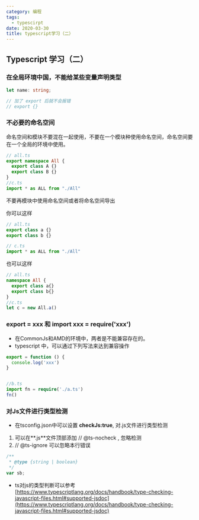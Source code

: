 ```yaml
---
category: 编程
tags:
  - typescirpt
date: 2020-03-30
title: typescript学习（二）
---
```


## Typescript 学习（二）

### 在全局环境中国，不能给某些变量声明类型

```ts
let name: string;

// 加了 export 后就不会报错
// export {} 
```

### 不必要的命名空间

命名空间和模块不要混在一起使用，不要在一个模块种使用命名空间，命名空间要在一个全局的环境中使用。

```ts
// all.ts
export namespace All {
  export class A {}
  export class B {}
}
//c.ts
import * as ALL from "./All"

```
不要再模块中使用命名空间或者将命名空间导出

你可以这样
```ts
// all.ts
export class a {}
export class b {}

// c.ts 
import * as ALL from "./All"
```

也可以这样
```ts
// all.ts
namespace All {
  export class a{}
  export class b{}
}
//c.ts
let c = new All.a()
```

### export = xxx 和 import xxx = require('xxx')

* 在CommonJs和AMD的环境中，两者是不能兼容存在的。
* typescript 中，可以通过下列写法来达到兼容操作
```ts
export = function () {
  console.log('xxx')
}


//b.ts 
import fn = require('./a.ts')
fn()
```
### 对Js文件进行类型检测
* 在tsconfig.json中可以设置 **checkJs:true**, 对.js文件进行类型检测
1. 可以在**.js**文件顶部添加 // @ts-nocheck , 忽略检测
2. // @ts-ignore 可以忽略本行错误
```ts
/**
 * @type {string | boolean}
 */
var sb;
```
* ts对js的类型判断可以参考 [https://www.typescriptlang.org/docs/handbook/type-checking-javascript-files.html#supported-jsdoc](https://www.typescriptlang.org/docs/handbook/type-checking-javascript-files.html#supported-jsdoc)

